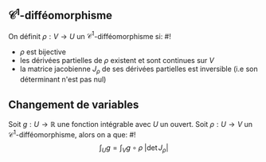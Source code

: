## $\mathcal C^1$-difféomorphisme
On définit $\rho: V \to U$ un $\mathcal C^1$-difféomorphisme si: #!
- $\rho$ est bijective
- les dérivées partielles de $\rho$ existent et sont continues sur $V$
- la matrice jacobienne $J_\rho$ de ses dérivées partielles est inversible (i.e son déterminant n'est pas nul)

## Changement de variables
Soit $g: U \to \mathbb R$ une fonction intégrable avec $U$ un ouvert. Soit $\rho: U \to V$ un $\mathcal C^1$-difféomorphisme, alors on a que: #!
$$\int_Ug = \int_Vg \circ \rho \;|\det J_\rho|$$